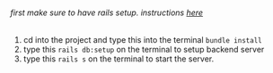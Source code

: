 ###### first make sure to have rails setup. instructions [here](https://guides.rubyonrails.org/getting_started.html "Install Rails")
1. cd into the project and type this into the terminal ```bundle install```
2. type this ```rails db:setup``` on the terminal to setup backend server
3. type this ```rails s``` on the terminal to start the server. 
